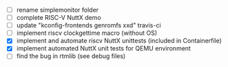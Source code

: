- [ ] rename simplemonitor folder
- [ ] complete RISC-V NuttX demo
- [ ] update "kconfig-frontends genromfs xxd" travis-ci
- [ ] implement riscv clockgettime macro (without OS)
- [x] implement and automate riscv NuttX unittests (included in Containerfile)
- [x] implement automated NuttX unit tests for QEMU environment
- [ ] find the bug in rtmlib (see debug files)